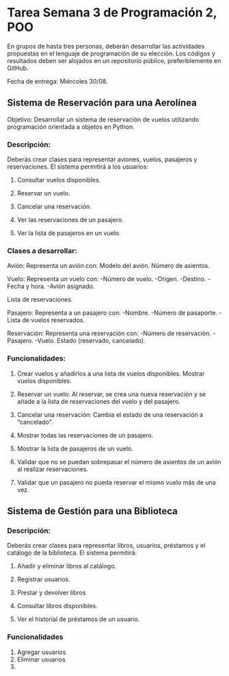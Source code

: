 # Tarea Semana 3 de Programación 2, POO

  

En grupos de hasta tres personas, deberán desarrollar las actividades propuestas en el lenguaje de programación de su elección. Los códigos y resultados deben ser alojados en un repositorio público, preferiblemente en GitHub.

Fecha de entrega: Miércoles 30/08.

## Sistema de Reservación para una Aerolínea
Objetivo:
Desarrollar un sistema de reservación de vuelos utilizando programación orientada a objetos en Python.

### Descripción:

Deberás crear clases para representar aviones, vuelos, pasajeros y reservaciones. El sistema permitirá a los usuarios:

1.  Consultar vuelos disponibles.

2.  Reservar un vuelo.

3.  Cancelar una reservación.

4.  Ver las reservaciones de un pasajero.

5.  Ver la lista de pasajeros en un vuelo.

### Clases a desarrollar:

Avión: Representa un avión con:
	Modelo del avión.
	Número de asientos.
	
Vuelo: Representa un vuelo con:
	-Número de vuelo.
	-Origen.
	-Destino.
	-Fecha y hora.
	-Avión asignado.

Lista de reservaciones.

Pasajero: Representa a un pasajero con:
-Nombre.
-Número de pasaporte.
-Lista de vuelos reservados.

Reservación: Representa una reservación con:
-Número de reservación.
-Pasajero.
-Vuelo.
Estado (reservado, cancelado).

### Funcionalidades:

1.  Crear vuelos y añadirlos a una lista de vuelos disponibles. Mostrar vuelos disponibles.

2.  Reservar un vuelo: Al reservar, se crea una nueva reservación y se añade a la lista de reservaciones del vuelo y del pasajero.

3.  Cancelar una reservación: Cambia el estado de una reservación a “cancelado”.

4.  Mostrar todas las reservaciones de un pasajero.

5.  Mostrar la lista de pasajeros de un vuelo.

6.  Validar que no se puedan sobrepasar el número de asientos de un avión al realizar reservaciones.

7.  Validar que un pasajero no pueda reservar el mismo vuelo más de una vez.

  


## Sistema de Gestión para una Biblioteca


### Descripción:

Deberás crear clases para representar libros, usuarios, préstamos y el catálogo de la biblioteca. El
sistema permitirá:

1.  Añadir y eliminar libros al catálogo.

2.  Registrar usuarios.

3.  Prestar y devolver libros

4.  Consultar libros disponibles.

5.  Ver el historial de préstamos de un usuario.

### Funcionalidades

1. Agregar usuarios
2. Eliminar usuarios
3. 
